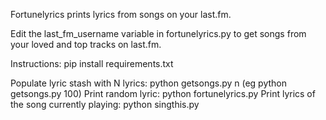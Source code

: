 Fortunelyrics prints lyrics from songs on your last.fm.

Edit the last_fm_username variable in fortunelyrics.py to get songs from your loved and top tracks on last.fm.

Instructions:
pip install requirements.txt

Populate lyric stash with N lyrics: 
    python getsongs.py n 
    (eg python getsongs.py 100)
Print random lyric: 
    python fortunelyrics.py
Print lyrics of the song currently playing: 
    python singthis.py


